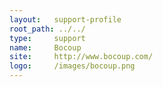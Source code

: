 ```yaml
---
layout:   support-profile
root_path: ../../
type:     support
name:     Bocoup
site:     http://www.bocoup.com/
logo:     /images/bocoup.png
---
```

